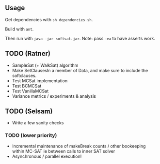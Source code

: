 ## Usage

Get dependencies with `sh dependencies.sh`.

Build with `ant`.

Then run with `java -jar softsat.jar`.
Note: pass `-ea` to have asserts work.

## TODO (Ratner)
* SampleSat (+ WalkSat) algorithm
* Make SetClausesIn a member of Data, and make sure to include the softclauses.
* Test MCSat implementation
* Test BCMCSat
* Test VanillaMCSat
* Variance metrics / experiments & analysis

## TODO (Selsam)
* Write a few sanity checks

### TODO (lower priority)
* Incremental maintenance of makeBreak counts / other bookeeping within MC-SAT ie between calls to inner SAT solver
* Asynchronous / parallel execution!
